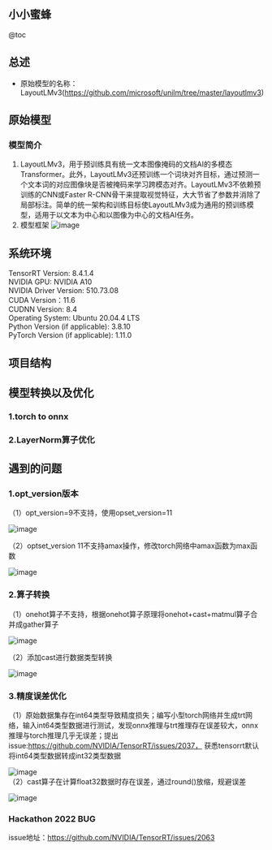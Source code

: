 ## 小小蜜蜂
@toc
## 总述
- 原始模型的名称：LayoutLMv3(https://github.com/microsoft/unilm/tree/master/layoutlmv3)


## 原始模型
### 模型简介
1. LayoutLMv3，用于预训练具有统一文本图像掩码的文档AI的多模态Transformer。此外，LayoutLMv3还预训练一个词块对齐目标，通过预测一个文本词的对应图像块是否被掩码来学习跨模态对齐。LayoutLMv3不依赖预训练的CNN或Faster R-CNN骨干来提取视觉特征，大大节省了参数并消除了局部标注。简单的统一架构和训练目标使LayoutLMv3成为通用的预训练模型，适用于以文本为中心和以图像为中心的文档AI任务。
2. 模型框架
![image](https://user-images.githubusercontent.com/49616374/170653429-e9557526-3e14-4c17-b00c-20c7a709fe7b.png)

## 系统环境
TensorRT Version: 8.4.1.4<br>
NVIDIA GPU: NVIDIA A10<br>
NVIDIA Driver Version: 510.73.08<br>
CUDA Version：11.6<br>
CUDNN Version: 8.4<br>
Operating System: Ubuntu 20.04.4 LTS<br>
Python Version (if applicable): 3.8.10<br>
PyTorch Version (if applicable): 1.11.0<br>

## 项目结构


## 模型转换以及优化
### 1.torch to onnx

### 2.LayerNorm算子优化
## 遇到的问题
### 1.opt_version版本
（1）opt_version=9不支持，使用opset_version=11

![image](https://user-images.githubusercontent.com/49616374/174259578-b0606449-3a40-4171-aa32-d2dab8549a93.png)

（2）optset_version 11不支持amax操作，修改torch网络中amax函数为max函数

![image](https://user-images.githubusercontent.com/49616374/174259606-c2d4ea64-4125-42cf-82b8-657e660c54ed.png)

### 2.算子转换
（1）onehot算子不支持，根据onehot算子原理将onehot+cast+matmul算子合并成gather算子

![image](https://user-images.githubusercontent.com/49616374/174260371-2d1e6093-3a0f-4808-a76d-9380f6654b7f.png)

（2）添加cast进行数据类型转换

![image](https://user-images.githubusercontent.com/49616374/174260502-3a511afc-2b91-49f4-adc2-92b607f2ec43.png)
### 3.精度误差优化
（1）原始数据集存在int64类型导致精度损失；编写小型torch网络并生成trt网络，输入int64类型数据进行测试，发现onnx推理与trt推理存在误差较大，onnx推理与torch推理几乎无误差；提出issue:https://github.com/NVIDIA/TensorRT/issues/2037， 获悉tensorrt默认将int64类型数据转成int32类型数据<br>

![image](https://user-images.githubusercontent.com/49616374/174260801-f0c100b5-84db-4bc2-916a-dfa2ca21e481.png)<br>
（2）cast算子在计算float32数据时存在误差，通过round()放缩，规避误差<br>

![image](https://user-images.githubusercontent.com/49616374/174262579-f7b5157d-ab4c-4d00-af7a-8d568ee69582.png)

### Hackathon 2022 BUG
issue地址：https://github.com/NVIDIA/TensorRT/issues/2063
